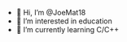 - 👋 Hi, I’m @JoeMat18
- 👀 I’m interested in education 
- 🌱 I’m currently learning C/C++


<!---
JoeMat18/JoeMat18 is a ✨ special ✨ repository because its `README.md` (this file) appears on your GitHub profile.
You can click the Preview link to take a look at your changes.
--->
